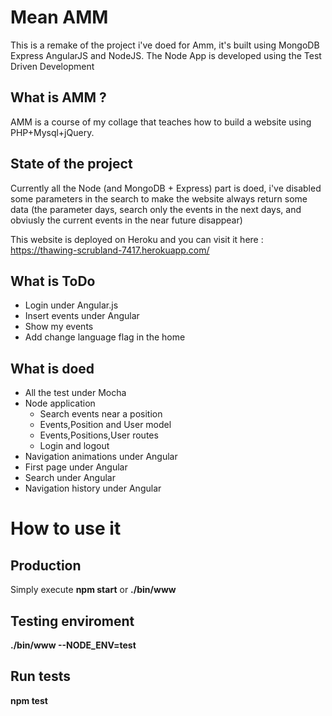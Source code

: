 # Mean AMM

This is a remake of the project i've doed for Amm, it's built using MongoDB Express AngularJS and NodeJS. The Node App is developed using the Test Driven Development

## What is AMM ?

AMM is a course of my collage that teaches how to build a website using PHP+Mysql+jQuery.

## State of the project

Currently all the Node (and MongoDB + Express) part is doed, i've disabled some parameters in the search to make the website always return some data (the parameter days, search only the events in the next days, and obviusly the current events in the near future disappear)

This website is deployed on Heroku and you can visit it here : https://thawing-scrubland-7417.herokuapp.com/

## What is ToDo

 - Login under Angular.js
 - Insert events under Angular
 - Show my events
 - Add change language flag in the home

## What is doed

  - All the test under Mocha
  - Node application
    - Search events near a position
    - Events,Position and User model
    - Events,Positions,User routes
    - Login and logout
  - Navigation animations under Angular
  - First page under Angular
  - Search under Angular
  - Navigation history under Angular

# How to use it

## Production

Simply execute **npm start** or **./bin/www**

## Testing enviroment

**./bin/www --NODE_ENV=test**

## Run tests

**npm test**